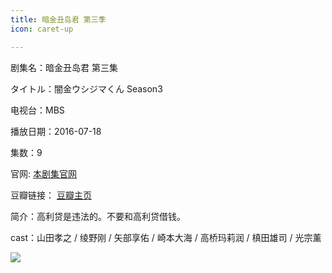 ```yaml
---
title: 暗金丑岛君 第三季
icon: caret-up

---
```


剧集名：暗金丑岛君 第三集

タイトル：闇金ウシジマくん Season3

电视台：MBS

播放日期：2016-07-18

集数：9

官网: [本剧集官网](https://ymkn-ushijima-movie.com/dorama/)

豆瓣链接： [豆瓣主页](https://movie.douban.com/subject/26788945/)


简介：高利贷是违法的。不要和高利贷借钱。

cast：山田孝之 / 绫野刚 / 矢部享佑 / 崎本大海 / 高桥玛莉润 / 槙田雄司 / 光宗薰

![](https://listpic.tsgsanjiao.com/2016/2016ajcdj.jpg)